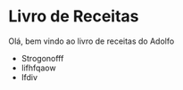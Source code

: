 # Livro de Receitas



Olá, bem vindo ao livro de receitas do Adolfo

- Strogonofff
- lifhfqaow
- lfdiv